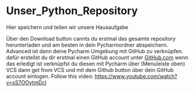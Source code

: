 # Unser_Python_Repository
 Hier speichern und teilen wir unsere Hausaufgabe

Über den Download button cannts du erstmal das gesamte repository herunterladen und am besten in dein Pycharmordner abspeichern.
Advanced ist dann deine Pycharm Umgebung mit GitHub zu verknüpfen.
dafür erstellst du dir erstmal einen GitHub account unter [GitHub.com](https://github.com/)
wenn das erledigt ist verknüpfst du diesen mit Pycharm über (Menuleiste oben) VCS dann get from VCS und mit dem Github button über dein GitHub account einlogen.
Follow this video: https://www.youtube.com/watch?v=sS7OOytmDcI

